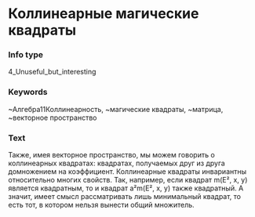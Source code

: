 # Коллинеарные магические квадраты
### Info type
4_Unuseful_but_interesting
### Keywords
~Алгебра11Коллинеарность, ~магические квадраты, ~матрица, ~векторное пространство
### Text
Также, имея векторное пространство, мы можем говорить о коллинеарных квадратах: квадратах, получаемых друг из друга домножением на коэффициент. Коллинеарные квадраты инвариантны относительно многих свойств. Так, например, если квадрат m(E², x, y) является квадратным, то и квадрат a²m(E², x, y) также квадратный. А значит, имеет смысл рассматривать лишь минимальный квадрат, то есть тот, в котором нельзя вынести общий множитель.
```

